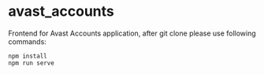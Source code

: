 # avast_accounts

Frontend for Avast Accounts application, after git clone please use following commands:
```
npm install
npm run serve
```

